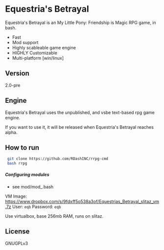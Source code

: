 Equestria's Betrayal
=========

Equestria's Betrayal is an My Little Pony: Friendship is Magic RPG game, in bash.

  - Fast
  - Mod support
  - Highly scableable game engine
  - HIGHLY Customizable
  - Multi-platform [win/linux]


Version
----

2.0-pre

Engine
-----------

Equestria's Betrayal uses the unpublished, and vsbe text-based rpg game engine.

If you want to use it, it will be released when Equestria's Betrayal reaches alpha.


How to run
--------------

```sh
 git clone https://github.com/RDashINC/rrpg-cmd
 bash rrpg
```

##### Configuring modules
* see mod/mod_<name>.bash


VM Image: https://www.dropbox.com/s/9fdxff5o538a3of/Equestrias_Betrayal_slitaz_vm.7z
User: `eqb`
Password: `eqb`

Use virtualbox, base 256mb RAM, runs on slitaz.


License
----

GNUGPLv3

